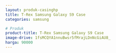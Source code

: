 ```yaml
---
layout: produk-casinghp
title: T-Rex Samsung Galaxy S9 Case
categories: samsung

# Produk
product-title: T-Rex Samsung Galaxy S9 Case
image-drive: 1fsMCQYA1nnuBwsr5fMrajLDnNcGiAU8_
harga: 90000
---
```

